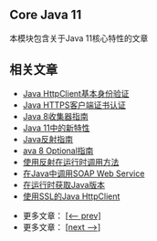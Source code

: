 ## Core Java 11

本模块包含关于Java 11核心特性的文章

## 相关文章

+ [Java HttpClient基本身份验证](http://tu-yucheng.github.io/java-new/2023/06/09/java-httpclient-basic-auth.html)
+ [Java HTTPS客户端证书认证](http://tu-yucheng.github.io/java-new/2023/06/09/java-https-client-certificate-authentication.html)
+ [Java 8收集器指南](http://tu-yucheng.github.io/java-new/2023/06/09/java-8-collectors.html)
+ [Java 11中的新特性](http://tu-yucheng.github.io/java-new/2023/06/09/java-11-new-features.html)
+ [Java反射指南](http://tu-yucheng.github.io/java-new/2023/06/09/java-reflection.html)
+ [ava 8 Optional指南](http://tu-yucheng.github.io/java-new/2023/06/09/java-optional.html)
+ [使用反射在运行时调用方法](http://tu-yucheng.github.io/java-new/2023/06/09/java-method-reflection.html)
+ [在Java中调用SOAP Web Service](http://tu-yucheng.github.io/java-new/2023/06/09/java-soap-web-service.html)
+ [在运行时获取Java版本](http://tu-yucheng.github.io/java-new/2023/06/09/get-java-version-runtime.html)
+ [使用SSL的Java HttpClient](http://tu-yucheng.github.io/java-new/2023/06/09/java-httpclient-ssl.html)

- 更多文章： [[<-- prev]](../java-11-1/README.md)
- 更多文章： [[next -->]](../java-11-3/README.md)